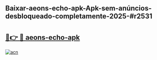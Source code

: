 ## Baixar-aeons-echo-apk-Apk-sem-anúncios-desbloqueado-completamente-2025-#r2531

# <h2><a href="https://ainizakaria.my?title=aeons-echo-apk&ref=22M">🔗👉 🔴 aeons-echo-apk</a></h2>

[![acn](https://github.com/user-attachments/assets/0f9c940e-d8b0-45ae-aac7-cd30a18b3e1c)](https://ainizakaria.my?title=aeons-echo-apk&ref=22M)

